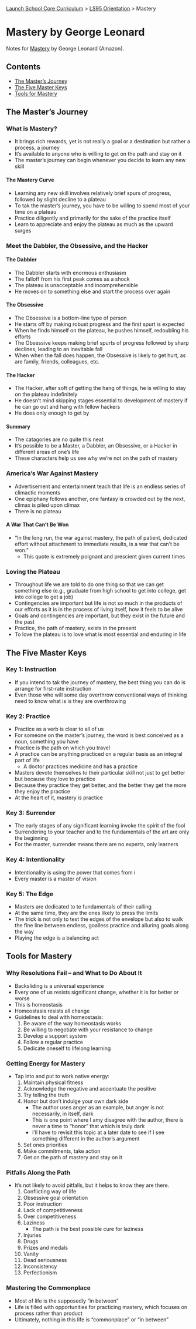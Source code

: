 [Launch School Core Curriculum][readme] >
[LS95 Orientation][ls95-notes] >
Mastery

# Mastery by George Leonard

Notes for [Mastery][mastery-amazon] by George Leonard (Amazon).

## Contents

- [The Master’s Journey](#the-masters-journey)
- [The Five Master Keys](#the-five-master-keys)
- [Tools for Mastery](#tools-for-mastery)

## The Master’s Journey

### What is Mastery?

- It brings rich rewards, yet is not really a goal or a destination but rather a process, a journey
- It’s available to anyone who is willing to get on the path and stay on it
- The master’s journey can begin whenever you decide to learn any new skill

#### The Mastery Curve

- Learning any new skill involves relatively brief spurs of progress, followed by slight decline to a plateau
- To tak the master’s journey, you have to be willing to spend most of your time on a plateau
- Practice diligently and primarily for the sake of the practice itself
- Learn to appreciate and enjoy the plateau as much as the upward surges

### Meet the Dabbler, the Obsessive, and the Hacker

#### The Dabbler

- The Dabbler starts with enormous enthusiasm
- The falloff from his first peak comes as a shock
- The plateau is unacceptable and incomprehensible
- He moves on to something else and start the process over again

#### The Obsessive

- The Obsessive is a bottom-line type of person
- He starts off by making robust progress and the first spurt is expected
- When he finds himself on the plateau, he pushes himself, redoubling his efforts
- The Obsessive keeps making brief spurts of progress followed by sharp declines, leading to an inevitable fall
- When when the fall does happen, the Obsessive is likely to get hurt, as are family, friends, colleagues, etc.

#### The Hacker

- The Hacker, after soft of getting the hang of things, he is willing to stay on the plateau indefinitely
- He doesn’t mind skipping stages essential to development of mastery if he can go out and hang with fellow hackers
- He does only enough to get by

#### Summary

- The catagories are no quite this neat
- It’s possible to be a Master, a Dabbler, an Obsessive, or a Hacker in different areas of one’s life
- These characters help us see why we’re not on the path of mastery

### America’s War Against Mastery

- Advertisement and entertainment teach that life is an endless series of climactic moments
- One epiphany follows another, one fantasy is crowded out by the next, climax is piled upon climax
- There is no plateau

#### A War That Can’t Be Won

- “In the long run, the war against mastery, the path of patient, dedicated effort without attachment to immediate results, is a war that can’t be won.”
  - This quote is extremely poignant and prescient given current times

### Loving the Plateau

- Throughout life we are told to do one thing so that we can get something else (e.g., graduate from high school to get into college, get into college to get a job)
- Contingencies are important but life is not so much in the products of our efforts as it is in the process of living itself, how it feels to be alive
- Goals and contingencies are important, but they exist in the future and the past
- Practice, the path of mastery, exists in the present
- To love the plateau is to love what is most essential and enduring in life

## The Five Master Keys

### Key 1: Instruction

- If you intend to tak the journey of mastery, the best thing you can do is arrange for first-rate instruction
- Even those who will some day overthrow conventional ways of thinking need to know what is is they are overthrowing

### Key 2: Practice

- Practice as a verb is clear to all of us
- For someone on the master’s journey, the word is best conceived as a noun, something you have
- Practice is the path on which you travel
- A practice can be anything practiced on a regular basis as an integral part of life
  - A doctor practices medicine and has a practice
- Masters devote themselves to their particular skill not just to get better but because they love to practice
- Because they practice they get better, and the better they get the more they enjoy the practice
- At the heart of it, mastery is practice

### Key 3: Surrender

- The early stages of any significant learning invoke the spirit of the fool
- Surrendering to your teacher and to the fundamentals of the art are only the beginning
- For the master, surrender means there are no experts, only learners

### Key 4: Intentionality

- Intentionality is using the power that comes from i
- Every master is a master of vision

### Key 5: The Edge

- Masters are dedicated to te fundamentals of their calling
- At the same time, they are the ones likely to press the limits
- The trick is not only to test the edges of the envelope but also to walk the fine line between endless, goalless practice and alluring goals along the way
- Playing the edge is a balancing act

## Tools for Mastery

### Why Resolutions Fail – and What to Do About It

- Backsliding is a universal experience
- Every one of us resists significant change, whether it is for better or worse
- This is homeostasis
- Homeostasis resists all change
- Guidelines to deal with homeostasis:
  1. Be aware of the way homeostasis works
  2. Be willing to negotiate with your resistance to change
  3. Develop a support system
  4. Follow a regular practice
  5. Dedicate oneself to lifelong learning

### Getting Energy for Mastery

- Tap into and put to work native energy:
  1. Maintain physical fitness
  2. Acknowledge the negative and accentuate the positive
  3. Try telling the truth
  4. Honor but don’t indulge your own dark side
     - The author uses anger as an example, but anger is not necessarily, in itself, dark
     - This is one point where I amy disagree with the author, there is never a time to “honor” that which is truly dark
     - I’ll have to revisit this topic at a later date to see if I see something different in the author’s argument
  5. Set ones priorities
  6. Make commitments, take action
  7. Get on the path of mastery and stay on it

### Pitfalls Along the Path

- It’s not likely to avoid pitfalls, but it helps to know they are there.
  1.  Conflicting way of life
  2.  Obsessive goal orientation
  3.  Poor instruction
  4.  Lack of competitiveness
  5.  Over competitiveness
  6.  Laziness
      - The path is the best possible cure for laziness
  7.  Injuries
  8.  Drugs
  9.  Prizes and medals
  10. Vanity
  11. Dead seriousness
  12. Inconsistency
  13. Perfectionism

### Mastering the Commonplace

- Most of life is the supposedly “in between”
- Life is filled with opportunities for practicing mastery, which focuses on process rather than product
- Ultimately, nothing in this life is “commonplace” or “in between”

[ls95-notes]: /ls95/ls95-notes.md
[readme]: /README.md
[mastery-amazon]: https://www.amazon.com/Mastery-Keys-Success-Long-Term-Fulfillment/dp/0452267560
